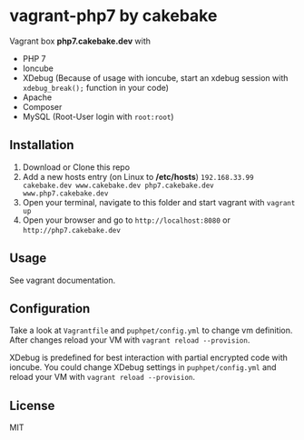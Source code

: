 vagrant-php7 by cakebake
========================

Vagrant box **php7.cakebake.dev** with

-	PHP 7
-	Ioncube
-	XDebug (Because of usage with ioncube, start an xdebug session with `xdebug_break();` function in your code)
-	Apache
-	Composer
-	MySQL (Root-User login with `root:root`\)

Installation
------------

1.	Download or Clone this repo
2.	Add a new hosts entry (on Linux to **/etc/hosts**) `192.168.33.99 cakebake.dev www.cakebake.dev php7.cakebake.dev www.php7.cakebake.dev`
3.	Open your terminal, navigate to this folder and start vagrant with `vagrant up`
4.	Open your browser and go to `http://localhost:8080` or `http://php7.cakebake.dev`

Usage
-----

See vagrant documentation.

Configuration
-------------

Take a look at `Vagrantfile` and `puphpet/config.yml` to change vm definition. After changes reload your VM with `vagrant reload --provision`.

XDebug is predefined for best interaction with partial encrypted code with ioncube. You could change XDebug settings in `puphpet/config.yml` and reload your VM with `vagrant reload --provision`.

License
-------

MIT
